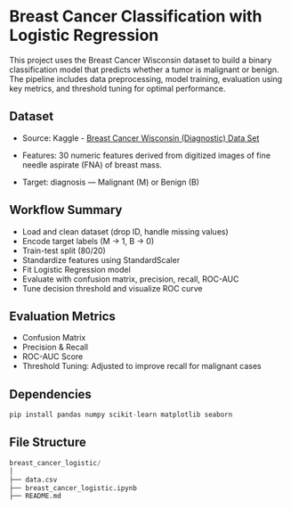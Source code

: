 
# Breast Cancer Classification with Logistic Regression

This project uses the Breast Cancer Wisconsin dataset to build a binary classification model that predicts whether a tumor is malignant or benign. The pipeline includes data preprocessing, model training, evaluation using key metrics, and threshold tuning for optimal performance.

## Dataset
- Source: Kaggle - [Breast Cancer Wisconsin (Diagnostic) Data Set](https://www.kaggle.com/datasets/uciml/breast-cancer-wisconsin-data)

- Features: 30 numeric features derived from digitized images of fine needle aspirate (FNA) of breast mass.

- Target: diagnosis — Malignant (M) or Benign (B)
## Workflow Summary
- Load and clean dataset (drop ID, handle missing values)
- Encode target labels (M → 1, B → 0)
- Train-test split (80/20)
- Standardize features using StandardScaler
- Fit Logistic Regression model
- Evaluate with confusion matrix, precision, recall, ROC-AUC
- Tune decision threshold and visualize ROC curve
## Evaluation Metrics
- Confusion Matrix
- Precision & Recall
- ROC-AUC Score
- Threshold Tuning: Adjusted to improve recall for malignant cases
## Dependencies
```python
pip install pandas numpy scikit-learn matplotlib seaborn
```
## File Structure
```python
breast_cancer_logistic/
│
├── data.csv
├── breast_cancer_logistic.ipynb
├── README.md
```
